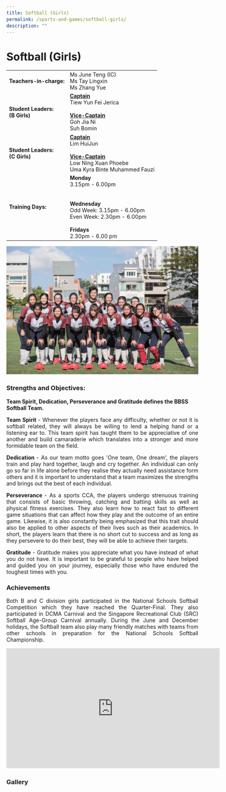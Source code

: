 ```yaml
---
title: Softball (Girls)
permalink: /sports-and-games/softball-girls/
description: ""
---
```

# Softball (Girls)

|                                |                                             |
|--------------|-----------------------|
| **Teachers-in-charge:**            | Ms June Teng (IC)<br>Ms Tay Lingxin<br>Ms Zhang Yue                                                                                           |
| **Student Leaders:** <br>**(B Girls)** | <b><u>Captain</u></b><br>Tiew Yun Fei Jerica<br><b><u><br>Vice-Captain</u></b><br>Goh Jia Ni<br>Suh Bomin                                                                         |
| **Student Leaders:** <br>**(C Girls)** | <b><u>Captain</u></b><br>Lim HuiJun<br><br><b><u>Vice-Captain</u></b><br>Low Ning Xuan Phoebe<br>Uma Kyra Binte Muhammed Fauzi                                                |
| **Training Days:**                 | **Monday** <br>3.15pm - 6.00pm<br><br><br>**Wednesday**<br>Odd Week: 3.15pm - 6.00pm<br>Even Week: 2.30pm - 6.00pm<br><br>**Fridays**<br>2.30pm - 6.00 pm |

![](/images/Our%20BBSS%20Experience/Cca/Sports%20&%20Games/softball.jpg)

### **Strengths and Objectives:**  

**Team Spirit, Dedication, Perseverance and Gratitude defines the BBSS Softball Team.**

<p style="text-align: justify;"><b>Team Spirit </b>- Whenever the players face any difficulty, whether or not it is softball related, they will always be willing to lend a helping hand or a listening ear to. This team spirit has taught them to be appreciative of one another and build camaraderie which translates into a stronger and more formidable team on the field.</p>

<p style="text-align: justify;"><b>Dedication </b>- As our team motto goes 'One team, One dream', the players train and play hard together, laugh and cry together. An individual can only go so far in life alone before they realise they actually need assistance form others and it is important to understand that a team maximizes the strengths and brings out the best of each individual.</p>

<p style="text-align: justify;"><b>Perseverance </b>- As a sports CCA, the players undergo strenuous training that consists of basic throwing, catching and batting skills as well as physical fitness exercises. They also learn how to react fast to different game situations that can affect how they play and the outcome of an entire game. Likewise, it is also constantly being emphasized that this trait should also be applied to other aspects of their lives such as their academics. In short, the players learn that there is no short cut to success and as long as they persevere to do their best, they will be able to achieve their targets.</p>

<p style="text-align: justify;"><b>Gratitude</b> - Gratitude makes you appreciate what you have instead of what you do not have. It is important to be grateful to people who have helped and guided you on your journey, especially those who have endured the toughest times with you.</p>

### Achievements

<p style="text-align: justify;">Both B and C division girls participated in the National Schools Softball Competition which they have reached the Quarter-Final. They also participated in DCMA Carnival and the Singapore Recreational Club (SRC) Softball Age-Group Carnival annually. During the June and December holidays, the Softball team also play many friendly matches with teams from other schools in preparation for the National Schools Softball Championship.</p>

<iframe width="560" height="315" src="https://www.youtube.com/embed/_Frm5HaWjkY" title="BBSS Softball Video For Website" frameborder="0" allow="accelerometer; autoplay; clipboard-write; encrypted-media; gyroscope; picture-in-picture" allowfullscreen></iframe>

### Gallery